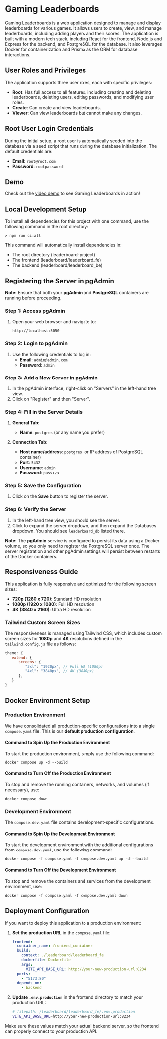 # Gaming Leaderboards

Gaming Leaderboards is a web application designed to manage and display leaderboards for various games. It allows users to create, view, and manage leaderboards, including adding players and their scores. The application is built with a modern tech stack, including React for the frontend, Node.js and Express for the backend, and PostgreSQL for the database. It also leverages Docker for containerization and Prisma as the ORM for database interactions.

## User Roles and Privileges

The application supports three user roles, each with specific privileges:

- **Root**: Has full access to all features, including creating and deleting leaderboards, deleting users, editing passwords, and modifying user roles.
- **Create**: Can create and view leaderboards.
- **Viewer**: Can view leaderboards but cannot make any changes.

## Root User Login Credentials

During the initial setup, a root user is automatically seeded into the database via a seed script that runs during the database initialization. The default credentials are:

- **Email**: `root@root.com`
- **Password**: `rootpassword`

## Demo

Check out the [video demo](https://www.youtube.com/watch?v=qjEBHYP4sJM) to see Gaming Leaderboards in action!

## Local Development Setup
To install all dependencies for this project with one command, use the following command in the root directory:
```
> npm run ci:all
``` 
This command will automatically install dependencies in:
- The root directory (leaderboard-project)
- The frontend (leaderboard/leaderboard_fe)
- The backend (leaderboard/leaderboard_be)

## Registering the Server in pgAdmin

**Note:** Ensure that both your **pgAdmin** and **PostgreSQL** containers are running before proceeding.

### Step 1: Access pgAdmin

1. Open your web browser and navigate to:
   ```
   http://localhost:5050
   ```

### Step 2: Login to pgAdmin

1. Use the following credentials to log in:
   - **Email**: `admin@admin.com`
   - **Password**: `admin`

### Step 3: Add a New Server in pgAdmin

1. In the pgAdmin interface, right-click on "Servers" in the left-hand tree view.
2. Click on "Register" and then "Server".

### Step 4:  Fill in the Server Details

1. **General Tab**:
   - **Name**: `postgres` (or any name you prefer)

2. **Connection Tab**:
   - **Host name/address**: `postgres` (or IP address of PostgreSQL container)
   - **Port**: `5432`
   - **Username**: `admin`
   - **Password**: `pass123`

### Step 5: Save the Configuration

1. Click on the **Save** button to register the server.

### Step 6: Verify the Server

1. In the left-hand tree view, you should see the server.
2. Click to expand the server dropdown, and then expand the Databases dropdown. You should see `leaderboard_db` listed there.

**Note:** The **pgAdmin** service is configured to persist its data using a Docker volume, so you only need to register the PostgreSQL server once. The server registration and other pgAdmin settings will persist between restarts of the Docker containers.

## Responsiveness Guide

This application is fully responsive and optimized for the following screen sizes:

- **720p (1280 x 720)**: Standard HD resolution  
- **1080p (1920 x 1080)**: Full HD resolution  
- **4K (3840 x 2160)**: Ultra HD resolution  

### Tailwind Custom Screen Sizes

The responsiveness is managed using Tailwind CSS, which includes custom screen sizes for **1080p** and **4K** resolutions defined in the `tailwind.config.js` file as follows:

```javascript
theme: {
   extend: {
      screens: {
         "3xl": "1920px", // Full HD (1080p)
         "4xl": "3840px", // 4K (3840px)
      },
   }
}
```

## Docker Environment Setup

### Production Environment

We have consolidated all production-specific configurations into a single `compose.yaml` file. This is our **default production configuration**.

#### Command to Spin Up the Production Environment
To start the production environment, simply use the following command:
```
docker compose up -d --build
```

#### Command to Turn Off the Production Environment
To stop and remove the running containers, networks, and volumes (if necessary), use:
```
docker compose down
```

### Development Environment

The `compose.dev.yaml` file contains development-specific configurations.

#### Command to Spin Up the Development Environment
To start the development environment with the additional configurations from `compose.dev.yaml`, use the following command:
```
docker compose -f compose.yaml -f compose.dev.yaml up -d --build
```

#### Command to Turn Off the Development Environment
To stop and remove the containers and services from the development environment, use:
```
docker compose -f compose.yaml -f compose.dev.yaml down
```

## Deployment Configuration

If you want to deploy this application to a production environment:

1. **Set the production URL** in the `compose.yaml` file:
   ```yaml
   frontend:
     container_name: frontend_container
     build:
       context: ./leaderboard/leaderboard_fe
       dockerfile: Dockerfile
       args:
         VITE_API_BASE_URL: http://your-new-production-url:8234
     ports:
       - "5173:80"
     depends_on:
       - backend
   ```
2. **Update `.env.production`** in the frontend directory to match your production URL:
   ```bash
   # filepath: /leaderboard/leaderboard_fe/.env.production
   VITE_API_BASE_URL=http://your-new-production-url:8234
   ```

Make sure these values match your actual backend server, so the frontend can properly connect to your production API.